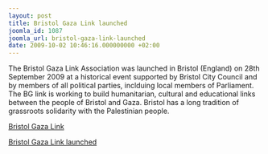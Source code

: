 ```yaml
---
layout: post
title: Bristol Gaza Link launched
joomla_id: 1087
joomla_url: bristol-gaza-link-launched
date: 2009-10-02 10:46:16.000000000 +02:00
---
```

<p>The Bristol Gaza Link Association was launched in Bristol (England) on 28th September 2009 at a historical event supported by Bristol City Council and by members of all political parties, inclduing local members of Parliament. The BG link is working to build humanitarian, cultural and educational links between the people of Bristol and Gaza. Bristol has a long tradition of grassroots solidarity with the Palestinian people.</p>
<p><a href="http://bglink.ning.com/">Bristol Gaza Link</a></p>
<p><a href="http://www.paltelegraph.com/newsflash/2398-uk-bristol-city-twins-with-the-besieged-gaza">Bristol Gaza Link launched</a></p>
<p> </p>
<p> </p>

